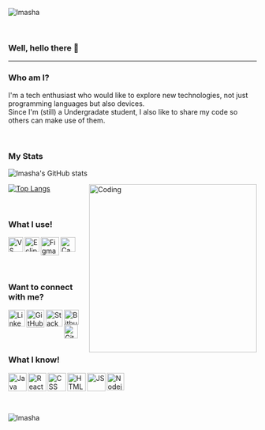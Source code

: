 <p align="left"> <img src="https://komarev.com/ghpvc/?username=Imasha-Senadheera&label=Profile%20views&color=0e75b6&style=flat" alt="Imasha" /> </p> 

<br>

### Well, hello there 👋

<hr>

### Who am I?
I'm a tech enthusiast who would like to explore new technologies, not just programming languages but also devices. <br> Since I'm (still) a Undergradate student, I also like to share my code so others can make use of them.
 

<br> 

### My Stats

![Imasha's GitHub stats](https://github-readme-stats.vercel.app/api?username=Imasha-Senadheera&show_icons=true&theme=flag-india)

<img align="right" alt="Coding" width="340" src="https://user-images.githubusercontent.com/121493197/215305321-6b395b8f-ab1e-4ee2-aa7b-007f04450b81.gif" />

[![Top Langs](https://github-readme-stats.vercel.app/api/top-langs/?username=Imasha-Senadheera&layout=compact&theme=flag-india)](https://github.com/anuraghazra/github-readme-stats)

<br>


### What I use!

<img align="left" src="https://user-images.githubusercontent.com/121493197/225221538-08a1ad6c-cef4-4fd9-98ac-297cec3a9c4d.png" alt="VS" width="30px"/> </a>

<img align="left" src="https://user-images.githubusercontent.com/121493197/225221666-354d92b8-b602-433f-bd44-eac3a8ff87f7.png" alt="Eclipse" width="30px"/> </a>

<img align="left" src="https://user-images.githubusercontent.com/121493197/225222059-3748608a-e693-4d03-95e9-7bde5277d1ed.png" alt="Figma" width="37px"/> </a>

<img align="left" src="https://user-images.githubusercontent.com/121493197/225222206-63d9170d-5d42-483b-9ba5-4c03ee089f5e.png" alt="Canva" width="30px"/> </a>

<br> <br> <br> <br>

### Want to connect with me? 

<a href="https://www.linkedin.com/in/imasha-senadheera-71027320a/"> <img align="left" src="https://user-images.githubusercontent.com/121493197/211028037-65fe2fb1-a56b-4739-8c9b-bc8cd3b9924c.png" alt="LinkedIn" width="34px"/> </a>

<a href="https://github.com/"> <img align="left" src="https://user-images.githubusercontent.com/121493197/211023152-20cb3107-a3c8-4185-95be-7708633e7608.png" alt="GitHub" width="36px"/> </a>

<a href="https://stackoverflow.com/users/19914811/imasha-senadheera"> <img align="left" src="https://user-images.githubusercontent.com/121493197/211028351-6c56cbfe-ab65-4f3f-a5c0-f441fcf53573.png" alt="Stack" width="34px"/> </a>
  
<a href="https://bitbucket.org/account/workspaces"> <img align="left" src="https://user-images.githubusercontent.com/121493197/214253816-3008466c-e5a8-4e66-a090-f6576d1b9381.png" alt="Bitbucket" width="30px"/> </a> 

<a href="https://trello.com/u/imashasenadheera/boards"> <img align="left" src="https://user-images.githubusercontent.com/121493197/214254922-1098611d-3f29-48bd-800d-6c74e6533314.png" alt="GitHub" width="28px"/> </a>

<br> <br> <br> <br>

### What I know!

<img align="left" src="https://user-images.githubusercontent.com/121493197/225217966-3ec06698-3378-4eed-a6aa-68ad42fabbbe.png" alt="Java" width="37px"/> </a>

<img align="left" src="https://github.com/Imasha-Senadheera/Imasha-Senadheera/assets/121493197/0ecbcd96-836a-4306-8be0-4e2411df9ec7 " alt="React" width="37px"/> </a>

<img align="left" src="https://user-images.githubusercontent.com/121493197/225219189-6a09f544-b695-4077-a90d-a189a132a9c7.png" alt="CSS" width="37px"/> </a>

<img align="left" src="https://user-images.githubusercontent.com/121493197/225219528-a8d67722-07c5-4917-bec7-f2a6e02ae781.png" alt="HTML" width="37px"/> </a>

<img align="left" src="https://user-images.githubusercontent.com/121493197/225220365-1caaecd9-035a-4c64-abd2-4a66424959e9.png" alt="JS" width="37px"/> </a>

<img align="left" src="https://github.com/Imasha-Senadheera/Imasha-Senadheera/assets/121493197/afd98e77-bf14-4eea-a47e-e6cb1e8e11af" alt="Nodejs" width="35px"/> </a>

<br> <br> <br> <br>

<p><img align="center" src="https://github-readme-streak-stats.herokuapp.com/?user=Imasha-Senadheera&" alt="Imasha" /></p>
